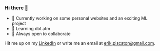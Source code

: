 ### Hi there 👋

- 👷 Currently working on some personal websites and an exciting ML project
- 📖 Learning dbt atm
- 👯 Always open to collaborate

Hit me up on my [LinkedIn](https://se.linkedin.com/in/erikpiscator) or write me an email at [erik.piscator@gmail.com](mailto:erik.piscator@gmail.com).
<!--
**erikpiscator/erikpiscator** is a ✨ _special_ ✨ repository because its `README.md` (this file) appears on your GitHub profile.

Here are some ideas to get you started:

- 🔭 I’m currently working on ...
- 🌱 I’m currently learning ...
- 👯 I’m looking to collaborate on ...
- 🤔 I’m looking for help with ...
- 💬 Ask me about ...
- 📫 How to reach me: ...
- 😄 Pronouns: ...
- ⚡ Fun fact: ...
-->
